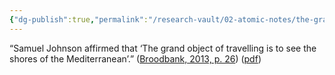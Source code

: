 ```yaml
---
{"dg-publish":true,"permalink":"/research-vault/02-atomic-notes/the-grand-object-of-travelling-is-to-see-the-shores-of-the-mediterranean/"}
---
```


“Samuel Johnson affirmed that ‘The grand object of travelling is to see the shores of the Mediterranean’.” ([Broodbank, 2013, p. 26](zotero://select/library/items/IR54JIQG)) ([pdf](zotero://open-pdf/library/items/85K7BT2G?page=23&annotation=MX7WJN2J))
